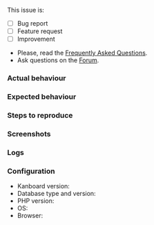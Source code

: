 This issue is:

- [ ] Bug report
- [ ] Feature request
- [ ] Improvement

- Please, read the [Frequently Asked Questions](https://docs.kanboard.org/en/latest/developer_guide/faq.html).
- Ask questions on the [Forum](https://kanboard.discourse.group/).

### Actual behaviour


### Expected behaviour


### Steps to reproduce


### Screenshots


### Logs


### Configuration

- Kanboard version:
- Database type and version:
- PHP version:
- OS:
- Browser:
